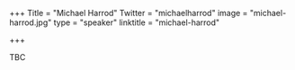 +++
Title = "Michael Harrod"
Twitter = "michaelharrod"
image = "michael-harrod.jpg"
type = "speaker"
linktitle = "michael-harrod"

+++

TBC
